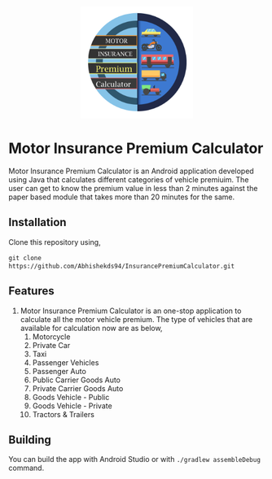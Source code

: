 <p align="center">
	<img src="https://github.com/Abhishekds94/InsurancePremiumCalculator/blob/master/app/src/main/res/drawable/applogo.png" width="220">
</p>

# Motor Insurance Premium Calculator

Motor Insurance Premium Calculator is an Android application developed using Java that calculates different categories of vehicle premiuim. The user can get to know the premium value in less than 2 minutes against the paper based module that takes more than 20 minutes for the same.

## Installation

Clone this repository using,

```
git clone https://github.com/Abhishekds94/InsurancePremiumCalculator.git
```

## Features

1. Motor Insurance Premium Calculator is an one-stop application to calculate all the motor vehicle premium.
The type of vehicles that are available for calculation now are as below,
	1. Motorcycle
	2. Private Car
	3. Taxi
	4. Passenger Vehicles
	5. Passenger Auto
	6. Public Carrier Goods Auto
	7. Private Carrier Goods Auto
	8. Goods Vehicle - Public
	9. Goods Vehicle - Private
	10. Tractors & Trailers

## Building

You can build the app with Android Studio or with `./gradlew assembleDebug` command.
